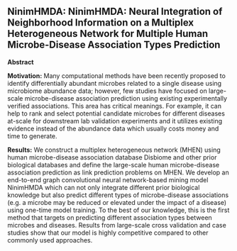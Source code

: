 ## NinimHMDA: NinimHMDA: Neural Integration of Neighborhood Information on a Multiplex Heterogeneous Network for Multiple Human Microbe-Disease Association Types Prediction

__Abstract__

__Motivation:__ Many computational methods have been recently proposed to identify differentially abundant microbes related to a single disease using microbiome abundance data; however, few studies have focused on large-scale microbe-disease association prediction using existing experimentally verified associations. This area has critical meanings. For example, it can help to rank and select potential candidate microbes for different diseases at-scale for downstream lab validation experiments and it utilizes existing evidence instead of the abundance data which usually costs money and time to generate.

__Results:__ We construct a multiplex heterogeneous network (MHEN) using human microbe-disease association database Disbiome and other prior biological databases and define the large-scale human microbe-disease association prediction as link prediction problems on MHEN. We develop an end-to-end graph convolutional neural network-based mining model NinimHMDA which can not only integrate different prior biological knowledge but also predict different types of microbe-disease associations (e.g. a microbe may be reduced or elevated under the impact of a disease) using one-time model training. To the best of our knowledge, this is the first method that targets on predicting different association types between microbes and diseases. Results from large-scale cross validation and case studies show that our model is highly competitive compared to other commonly used approaches.
